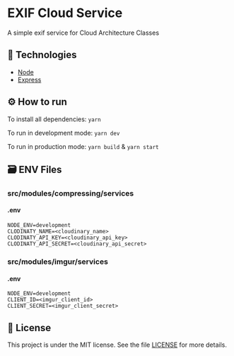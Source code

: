 # EXIF Cloud Service

A simple exif service for Cloud Architecture Classes

## :rocket: Technologies

- [Node](https://nodejs.org/en/)
- [Express](https://expressjs.com/)

## :gear: How to run

To install all dependencies: ```yarn```

To run in development mode: ```yarn dev```

To run in production mode: ```yarn build``` & ```yarn start```

## 🗃 ENV Files

### src/modules/compressing/services

#### .env

```env
NODE_ENV=development
CLODINATY_NAME=<cloudinary_name>
CLODINATY_API_KEY=<cloudinary_api_key>
CLODINATY_API_SECRET=<cloudinary_api_secret>
```

### src/modules/imgur/services

#### .env

```env
NODE_ENV=development
CLIENT_ID=<imgur_client_id>
CLIENT_SECRET=<imgur_client_secret>
```

## :memo: License

This project is under the MIT license. See the file [LICENSE](LICENSE) for more details.